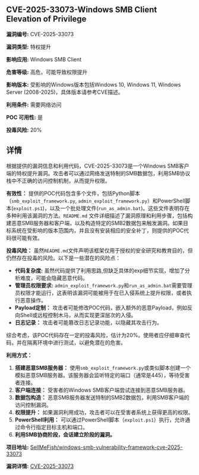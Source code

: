 ## CVE-2025-33073-Windows SMB Client Elevation of Privilege

**漏洞编号:** CVE-2025-33073

**漏洞类型:** 特权提升

**影响应用:** Windows SMB Client

**危害等级:** 高危，可能导致权限提升

**影响版本:** 受影响的Windows版本包括Windows 10, Windows 11, Windows Server (2008-2025)，具体版本请参考CVE描述。

**利用条件:** 需要网络访问

**POC 可用性:** 是

**投毒风险:** 20%

## 详情

根据提供的漏洞信息和利用代码，CVE-2025-33073是一个Windows SMB客户端的特权提升漏洞。攻击者可以通过网络发送特制的SMB数据包，利用SMB协议栈中不正确的访问控制机制，从而提升权限。

**有效性：**
提供的POC代码包含多个文件，包括Python脚本（`smb_exploit_framework.py`, `admin_exploit_framework.py`）和PowerShell脚本(`exploit.ps1`)，以及一个批处理文件(`run_as_admin.bat`)。这些文件表明存在多种利用该漏洞的方法。`README.md` 文件详细描述了漏洞原理和利用步骤，包括构建恶意SMB服务器和客户端，以及构造特定的SMB2数据包来触发漏洞。如果目标系统在受影响的版本范围内，并且没有安装相应的安全补丁，则提供的POC代码很可能有效。

**投毒风险：**
虽然`README.md`文件声明该框架仅用于授权的安全研究和教育目的，但仍然存在投毒的风险。以下是一些潜在的风险点：
*   **代码复杂度:** 虽然代码提供了利用思路,但缺乏具体的exp细节实现，增加了分析难度，可能会隐藏恶意代码。  
*   **管理员权限要求:** `admin_exploit_framework.py`和`run_as_admin.bat`需要管理员权限才能运行，这表明该漏洞可能被用于在已入侵系统上提升权限，或者执行恶意操作。
*   **Payload定制：** 攻击者可能修改POC代码，嵌入额外的恶意Payload，例如反向Shell或远程控制木马，从而实现更深层次的入侵。
*   **日志记录：** 攻击者可能篡改日志记录功能，以隐藏其攻击行为。

综合考虑，该POC代码存在一定的投毒风险，估计为20%。使用者应仔细审查代码，并在隔离环境中进行测试，以避免潜在的危害。

**利用方式：**
1.  **搭建恶意SMB服务器：** 使用`smb_exploit_framework.py`或类似脚本创建一个模拟恶意SMB服务器。该服务器会监听特定的端口（通常是445），等待受害者连接。
2.  **客户端连接：** 受害者的Windows SMB客户端尝试连接到恶意SMB服务器。
3.  **数据包构造：** 恶意SMB服务器发送特制的SMB2数据包，利用SMB客户端的访问控制漏洞。
4.  **权限提升：** 如果漏洞利用成功，攻击者可以在受害者系统上获得更高的权限。
5.  **PowerShell利用：** 可以通过PowerShell脚本（`exploit.ps1`）执行，允许通过命令行指定目标主机和端口。
6.  **利用SMB协商阶段，会话建立阶段的漏洞。**

**项目地址:** [SellMeFish/windows-smb-vulnerability-framework-cve-2025-33073](https://github.com/SellMeFish/windows-smb-vulnerability-framework-cve-2025-33073)

**漏洞详情:** [CVE-2025-33073](https://nvd.nist.gov/vuln/detail/CVE-2025-33073)